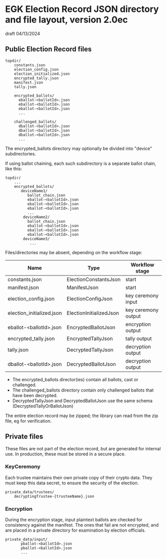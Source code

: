 # EGK Election Record JSON directory and file layout, version 2.0ec

draft 04/13/2024

## Public Election Record files

````
topdir/
    constants.json
    election_config.json
    election_initialized.json
    encrypted_tally.json
    manifest.json
    tally.json
    
    encrypted_ballots/
      eballot-<ballotId>.json
      eballot-<ballotId>.json
      eballot-<ballotId>.json
      ...
      
    challenged_ballots/
      dballot-<ballotId>.json
      dballot-<ballotId>.json
      dballot-<ballotId>.json
      ...
````   

The encrypted_ballots directory may optionally be divided into "device" subdirectories.

If using ballot chaining, each such subdirectory is a separate ballot chain, like this:

````
topdir/
    ...
    encrypted_ballots/
       deviceName1/
          ballot_chain.json
          eballot-<ballotId>.json
          eballot-<ballotId>.json
          eballot-<ballotId>.json
          ...
        deviceName2/
          ballot_chain.json
          eballot-<ballotId>.json
          eballot-<ballotId>.json
          eballot-<ballotId>.json
        deviceName3/
           ...
```` 

Files/directories may be absent, depending on the workflow stage:


| Name                      | Type                    | Workflow stage      |
|---------------------------|-------------------------|---------------------|
| constants.json            | ElectionConstantsJson   | start               |
| manifest.json             | ManifestJson            | start               |
| election_config.json      | ElectionConfigJson      | key ceremony input  |
| election_initialized.json | ElectionInitializedJson | key ceremony output |
| eballot-\<ballotId>.json  | EncryptedBallotJson     | encryption output   |
| encrypted_tally.json      | EncryptedTallyJson      | tally output        |
| tally.json                | DecryptedTallyJson      | decryption output   |
| dballot-\<ballotId>.json  | DecryptedBallotJson     | decryption output   |

* The encrypted_ballots director(ies) contain all ballots, cast or challenged.
* The challenged_ballots directory contain only challenged ballots that have been decrypted.
* DecryptedTallyJson and DecryptedBallotJson use the same schema (DecryptedTallyOrBallotJson)

The entire election record may be zipped; the library can read from the zip file, eg for verification.

## Private files

These files are not part of the election record, but are generated for internal use.
In production, these must be stored in a secure place.

### KeyCeremony

Each trustee maintains their own private copy of their crypto data. They must keep this data secret, to ensure the
security of the election.

````
private_data/trustees/
    decryptingTrustee-{trusteeName}.json
````    

### Encryption

During the encryption stage, input plaintext ballots are checked for consistency against the manifest. 
The ones that fail are not encrypted, and are placed in a private directory for examination by election officials.

````
private_data/input/
       pballot-<ballotId>.json
       pballot-<ballotId>.json
       ...
````    
